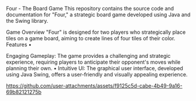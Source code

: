 Four - The Board Game
This repository contains the source code and documentation for "Four," a strategic board game developed using Java and the Swing library.

Game Overview
"Four" is designed for two players who strategically place tiles on a game board, aiming to create lines of four tiles of their color.
Features
•

Engaging Gameplay: The game provides a challenging and strategic experience, requiring players to anticipate their opponent's moves while planning their own.
•
Intuitive UI: The graphical user interface, developed using Java Swing, offers a user-friendly and visually appealing experience.

https://github.com/user-attachments/assets/f9125c5d-cabe-4b49-9a16-69b82121275b

